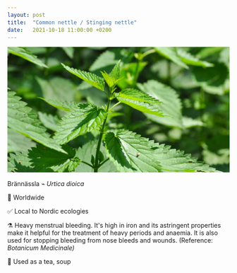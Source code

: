 ```yaml
---
layout: post
title:  "Common nettle / Stinging nettle"
date:   2021-10-18 11:00:00 +0200
---
```


![nettle.jpg](assets/nettle.jpg)

Brännässla ⌁ *Urtica dioica*

📍 Worldwide

✅ Local to Nordic ecologies

⚗️ Heavy menstrual bleeding. It's high in iron and its astringent properties make it helpful for the treatment of heavy periods and anaemia. It is also used for stopping bleeding from nose bleeds and wounds. (Reference: *Botanicum Medicinale)*

🍵 Used as a tea, soup